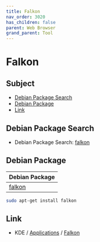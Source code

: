 ```yaml
---
title: Falkon
nav_order: 3020
has_children: false
parent: Web Browser
grand_parent: Tool
---
```



# Falkon


## Subject

* [Debian Package Search](#debian-package-search)
* [Debian Package](#debian-package)
* [Link](#link)


## Debian Package Search

* Debian Package Search: [falkon](https://packages.debian.org/search?searchon=names&keywords=falkon)


## Debian Package

| Debian Package |
| --- |
| [falkon](https://packages.debian.org/stable/falkon) |

``` sh
sudo apt-get install falkon
```


## Link

* KDE / [Applications](https://apps.kde.org/) / [Falkon](https://apps.kde.org/falkon/)
